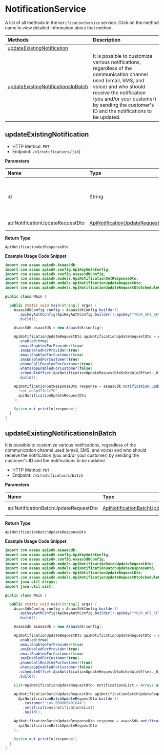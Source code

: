 # NotificationService

A list of all methods in the `NotificationService` service. Click on the method name to view detailed information about that method.

| Methods                                                                   | Description                                                                                                                                                                                                                                                  |
| :------------------------------------------------------------------------ | :----------------------------------------------------------------------------------------------------------------------------------------------------------------------------------------------------------------------------------------------------------- |
| [updateExistingNotification](#updateexistingnotification)                 |                                                                                                                                                                                                                                                              |
| [updateExistingNotificationsInBatch](#updateexistingnotificationsinbatch) | It is possible to customize various notifications, regardless of the communication channel used (email, SMS, and voice) and who should receive the notification (you and/or your customer) by sending the customer's ID and the notifications to be updated. |

## updateExistingNotification

- HTTP Method: `PUT`
- Endpoint: `/v3/notifications/{id}`

**Parameters**

| Name                            | Type                                                                            | Required | Description                                         |
| :------------------------------ | :------------------------------------------------------------------------------ | :------- | :-------------------------------------------------- |
| id                              | String                                                                          | ✅       | Unique identifier of the notification to be updated |
| apiNotificationUpdateRequestDto | [ApiNotificationUpdateRequestDto](../models/ApiNotificationUpdateRequestDto.md) | ❌       | Request Body                                        |

**Return Type**

`ApiNotificationGetResponseDto`

**Example Usage Code Snippet**

```java
import com.asaas.apisdk.AsaasSdk;
import com.asaas.apisdk.config.ApiKeyAuthConfig;
import com.asaas.apisdk.config.AsaasSdkConfig;
import com.asaas.apisdk.models.ApiNotificationGetResponseDto;
import com.asaas.apisdk.models.ApiNotificationUpdateRequestDto;
import com.asaas.apisdk.models.ApiNotificationUpdateRequestDtoScheduleOffset;

public class Main {

  public static void main(String[] args) {
    AsaasSdkConfig config = AsaasSdkConfig.builder()
      .apiKeyAuthConfig(ApiKeyAuthConfig.builder().apiKey("YOUR_API_KEY").build())
      .build();

    AsaasSdk asaasSdk = new AsaasSdk(config);

    ApiNotificationUpdateRequestDto apiNotificationUpdateRequestDto = ApiNotificationUpdateRequestDto.builder()
      .enabled(true)
      .emailEnabledForProvider(true)
      .smsEnabledForProvider(true)
      .emailEnabledForCustomer(true)
      .smsEnabledForCustomer(true)
      .phoneCallEnabledForCustomer(true)
      .whatsappEnabledForCustomer(false)
      .scheduleOffset(ApiNotificationUpdateRequestDtoScheduleOffset._0)
      .build();

    ApiNotificationGetResponseDto response = asaasSdk.notification.updateExistingNotification(
      "not_wuGp97JeCr7G",
      apiNotificationUpdateRequestDto
    );

    System.out.println(response);
  }
}

```

## updateExistingNotificationsInBatch

It is possible to customize various notifications, regardless of the communication channel used (email, SMS, and voice) and who should receive the notification (you and/or your customer) by sending the customer's ID and the notifications to be updated.

- HTTP Method: `PUT`
- Endpoint: `/v3/notifications/batch`

**Parameters**

| Name                                 | Type                                                                                      | Required | Description  |
| :----------------------------------- | :---------------------------------------------------------------------------------------- | :------- | :----------- |
| apiNotificationBatchUpdateRequestDto | [ApiNotificationBatchUpdateRequestDto](../models/ApiNotificationBatchUpdateRequestDto.md) | ❌       | Request Body |

**Return Type**

`ApiNotificationBatchUpdateResponseDto`

**Example Usage Code Snippet**

```java
import com.asaas.apisdk.AsaasSdk;
import com.asaas.apisdk.config.ApiKeyAuthConfig;
import com.asaas.apisdk.config.AsaasSdkConfig;
import com.asaas.apisdk.models.ApiNotificationBatchUpdateRequestDto;
import com.asaas.apisdk.models.ApiNotificationBatchUpdateResponseDto;
import com.asaas.apisdk.models.ApiNotificationUpdateRequestDto;
import com.asaas.apisdk.models.ApiNotificationUpdateRequestDtoScheduleOffset;
import java.util.Arrays;
import java.util.List;

public class Main {

  public static void main(String[] args) {
    AsaasSdkConfig config = AsaasSdkConfig.builder()
      .apiKeyAuthConfig(ApiKeyAuthConfig.builder().apiKey("YOUR_API_KEY").build())
      .build();

    AsaasSdk asaasSdk = new AsaasSdk(config);

    ApiNotificationUpdateRequestDto apiNotificationUpdateRequestDto = ApiNotificationUpdateRequestDto.builder()
      .enabled(true)
      .emailEnabledForProvider(true)
      .smsEnabledForProvider(true)
      .emailEnabledForCustomer(true)
      .smsEnabledForCustomer(true)
      .phoneCallEnabledForCustomer(true)
      .whatsappEnabledForCustomer(false)
      .scheduleOffset(ApiNotificationUpdateRequestDtoScheduleOffset._0)
      .build();

    List<ApiNotificationUpdateRequestDto> notificationsList = Arrays.asList(apiNotificationUpdateRequestDto);

    ApiNotificationBatchUpdateRequestDto apiNotificationBatchUpdateRequestDto =
      ApiNotificationBatchUpdateRequestDto.builder()
        .customer("cus_000005401844")
        .notifications(notificationsList)
        .build();

    ApiNotificationBatchUpdateResponseDto response = asaasSdk.notification.updateExistingNotificationsInBatch(
      apiNotificationBatchUpdateRequestDto
    );

    System.out.println(response);
  }
}

```

<!-- This file was generated by liblab | https://liblab.com/ -->
